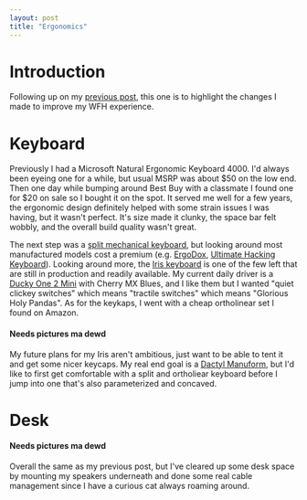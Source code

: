 ```yaml
---
layout: post
title: "Ergonomics"
---
```


# Introduction

Following up on my [previous post]({{site.baseurl}}/2020-08-01-my-set-up.html), this one is to highlight the changes I made to improve my WFH experience.

# Keyboard

Previously I had a Microsoft Natural Ergonomic Keyboard 4000. I'd always been eyeing one for a while, but usual MSRP was about $50 on the low end. Then one day while bumping around Best Buy with a classmate I found one for $20 on sale so I bought it on the spot. It served me well for a few years, the ergonomic design definitely helped with some strain issues I was having, but it wasn't perfect. It's size made it clunky, the space bar felt wobbly, and the overall build quality wasn't great.

The next step was a [split mechanical keyboard](https://github.com/diimdeep/awesome-split-keyboards), but looking around most manufactured models cost a premium (e.g. [ErgoDox](https://ergodox-ez.com/), [Ultimate Hacking Keyboard](https://ultimatehackingkeyboard.com/)). Looking around more, the [Iris keyboard](https://keeb.io/collections/iris-split-ergonomic-keyboard) is one of the few left that are still in production and readily available. My current daily driver is a [Ducky One 2 Mini](https://www.duckychannel.com.tw/en/Ducky-One2-Mini-Pure-White-RGB) with Cherry MX Blues, and I like them but I wanted "quiet clickey switches" which means "tractile switches" which means "Glorious Holy Pandas". As for the keykaps, I went with a cheap ortholinear set I found on Amazon.

#### Needs pictures ma dewd

My future plans for my Iris aren't ambitious, just want to be able to tent it and get some nicer keycaps. My real end goal is a [Dactyl Manuform](https://github.com/abstracthat/dactyl-manuform), but I'd like to first get comfortable with a split and ortholiear keyboard before I jump into one that's also parameterized and concaved.

# Desk

#### Needs pictures ma dewd

Overall the same as my previous post, but I've cleared up some desk space by mounting my speakers underneath and done some real cable management since I have a curious cat always roaming around.